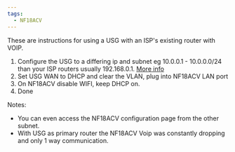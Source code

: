 ```yaml
---
tags:
  - NF18ACV
---
```


These are instructions for using a USG with an ISP's existing router with VOIP. 

1. Configure the USG to a differing ip and subnet eg 10.0.0.1 - 10.0.0.0/24 than your ISP routers usually 192.168.0.1. [More info](https://community.ui.com/questions/How-to-add-a-usg-behind-an-isps-modem-without-bridging/3e28876f-1ef6-44be-b9f0-e26f6a32854d)
2. Set USG WAN to DHCP and clear the VLAN, plug into NF18ACV LAN port
3. On NF18ACV disable WIFI, keep DHCP on.
4. Done

Notes:
* You can even access the NF18ACV configuration page from the other subnet.
* With USG as primary router the NF18ACV Voip was constantly dropping and only 1 way communication.
